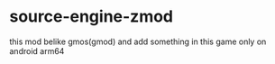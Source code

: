 # source-engine-zmod
this mod belike gmos(gmod) and add something in this game  only on android arm64
